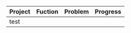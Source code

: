 Project     |  Fuction   |  Problem  | Progress
----         |   -----------     |   -----------   |   ----------- 
test      |        |      |
